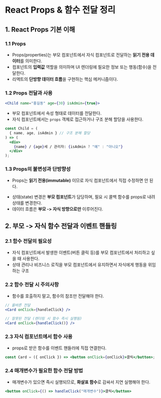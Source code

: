 # React Props & 함수 전달 정리

## 1. React Props 기본 이해

### 1.1 Props

- Props(properties)는 부모 컴포넌트에서 자식 컴포넌트로 전달하는 **읽기 전용 데이터**를 의미한다.
- 컴포넌트의 **입력값** 역할을 의미하며 UI 렌더링에 필요한 정보 또는 행동(함수)을 전달한다.
- 리액트의 **단방향 데이터 흐름**을 구현하는 핵심 메커니즘이다.

### 1.2 Props 전달과 사용

```jsx
<Child name="홍길동" age={30} isAdmin={true}>
```

- 부모 컴포넌트에서 속성 형태로 데이터를 전달한다.
- 자식 컴포넌트에서는 `props` 객체로 접근하거나 구조 분해 할당을 사용한다.

```jsx
const Child = (
  { name, age, isAdmin } // 구조 분해 할당
) => (
  <div>
    {name} / {age}세 / 관리자: {isAdmin ? "예" : "아니오"}
  </div>
);
```

### 1.3 Props의 불변성과 단방향성

- Props는 **읽기 전용(immutable)** 이므로 자식 컴포넌트에서 직접 수정하면 안 된다.

* 상태(state) 변경은 **부모 컴포넌트**가 담당하며, 필요 시 콜백 함수를 props로 내려 상태를 변경한다.
* 데이터 흐름은 **부모 -> 자식 방향으로만** 이루어진다.

## 2. 부모 -> 자식 함수 전달과 이벤트 핸들링

### 2.1 함수 전달의 필요성

- 자식 컴포넌트에서 발생한 이벤트(버튼 클릭 등)를 부모 컴포넌트에서 처리하고 싶을 때 사용한다.
- 상태 관리나 비즈니스 로직을 부모 컴포넌트에서 유지하면서 자식에게 행동을 위임하는 구조

### 2.2 함수 전달 시 주의사항

- 함수를 호출하지 말고, 함수의 참조만 전달해야 한다.

```jsx
// 올바른 전달
<Card onClick={handleClick} />

// 잘못된 전달 (렌더링 시 함수 즉시 실행됨)
<Card onClick={handleClick()} />
```

### 2.3 자식 컴포넌트에서 함수 사용

- props로 받은 함수를 이벤트 핸들러에 직접 연결한다.

```jsx
const Card = ({ onClick }) => <button onClick={onClick}>클릭</button>;
```

### 2.4 매개변수가 필요한 함수 전달 방법

- 매개변수가 있으면 즉시 실행되므로, **화살표 함수**로 감싸서 지연 실행해야 한다.

```jsx
<button onClick={() => handleClick("매개변수")}>클릭</button>
```
